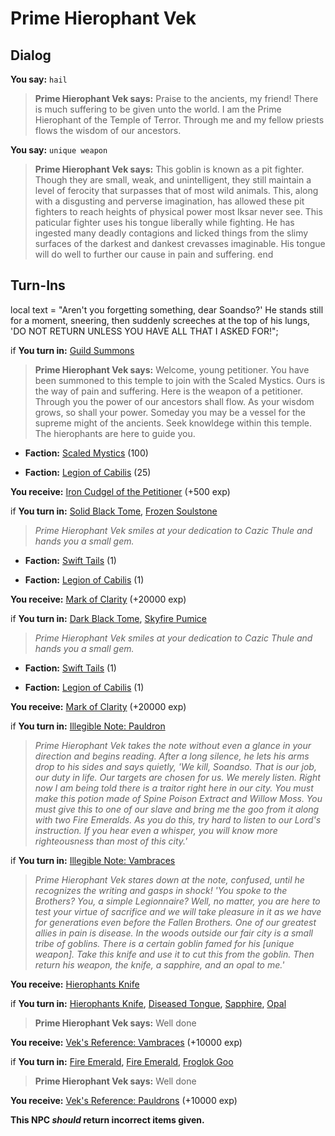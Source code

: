 # Prime Hierophant Vek
## Dialog

**You say:** `hail`



>**Prime Hierophant Vek says:** Praise to the ancients, my friend! There is much suffering to be given unto the world. I am the Prime Hierophant of the Temple of Terror.  Through me and my fellow priests flows the wisdom of our ancestors.

**You say:** `unique weapon`



>**Prime Hierophant Vek says:** This goblin is known as a pit fighter. Though they are small, weak, and unintelligent, they still maintain a level of ferocity that surpasses that of most wild animals. This, along with a disgusting and perverse imagination, has allowed these pit fighters to reach heights of physical power most Iksar never see. This paticular fighter uses his tongue liberally while fighting. He has ingested many deadly contagions and licked things from the slimy surfaces of the darkest and dankest crevasses imaginable. His tongue will do well to further our cause in pain and suffering.
end

## Turn-Ins



local text = "Aren't you forgetting something, dear Soandso?'  He stands still for a moment, sneering, then suddenly screeches at the top of his lungs, 'DO NOT RETURN UNLESS YOU HAVE ALL THAT I ASKED FOR!";




if **You turn in:** [Guild Summons](/item/18206)


>**Prime Hierophant Vek says:** Welcome, young petitioner. You have been summoned to this temple to join with the Scaled Mystics. Ours is the way of pain and suffering. Here is the weapon of a petitioner. Through you the power of our ancestors shall flow. As your wisdom grows, so shall your power. Someday you may be a vessel for the supreme might of the ancients. Seek knowldege within this temple. The hierophants are here to guide you.


* __Faction:__ [Scaled Mystics](/faction/445) (100)



* __Faction:__ [Legion of Cabilis](/faction/441) (25)






 **You receive:**  [Iron Cudgel of the Petitioner](/item/5140) (+500 exp)


if **You turn in:** [Solid Black Tome](/item/18462), [Frozen Soulstone](/item/22917)


>*Prime Hierophant Vek smiles at your dedication to Cazic Thule and hands you a small gem.*


* __Faction:__ [Swift Tails](/faction/444) (1)


* __Faction:__ [Legion of Cabilis](/faction/441) (1)


 **You receive:**  [Mark of Clarity](/item/7881) (+20000 exp)

if **You turn in:** [Dark Black Tome](/item/18359), [Skyfire Pumice](/item/22916)


>*Prime Hierophant Vek smiles at your dedication to Cazic Thule and hands you a small gem.*


* __Faction:__ [Swift Tails](/faction/444) (1)


* __Faction:__ [Legion of Cabilis](/faction/441) (1)


 **You receive:**  [Mark of Clarity](/item/7881) (+20000 exp)

if **You turn in:** [Illegible Note: Pauldron](/item/14795)


>*Prime Hierophant Vek takes the note without even a glance in your direction and begins reading. After a long silence, he lets his arms drop to his sides and says quietly, 'We kill, Soandso. That is our job, our duty in life. Our targets are chosen for us. We merely listen. Right now I am being told there is a traitor right here in our city. You must make this potion made of Spine Poison Extract and Willow Moss.  You must give this to one of our slave and bring me the goo from it along with two Fire Emeralds. As you do this, try hard to listen to our Lord's instruction. If you hear even a whisper, you will know more righteousness than most of this city.'* 

if **You turn in:** [Illegible Note: Vambraces](/item/14790)


>*Prime Hierophant Vek stares down at the note, confused, until he recognizes the writing and gasps in shock! 'You spoke to the Brothers? You, a simple Legionnaire? Well, no matter, you are here to test your virtue of sacrifice and we will take pleasure in it as we have for generations even before the Fallen Brothers. One of our greatest allies in pain is disease. In the woods outside our fair city is a small tribe of goblins. There is a certain goblin famed for his [unique weapon]. Take this knife and use it to cut this from the goblin. Then return his weapon, the knife, a sapphire, and an opal to me.'*


 **You receive:**  [Hierophants Knife](/item/14784) 

if **You turn in:** [Hierophants Knife](/item/14784), [Diseased Tongue](/item/14785), [Sapphire](/item/10034), [Opal](/item/10030)


>**Prime Hierophant Vek says:** Well done


 **You receive:**  [Vek's Reference: Vambraces](/item/14786) (+10000 exp)

if **You turn in:** [Fire Emerald](/item/10033), [Fire Emerald](/item/10033), [Froglok Goo](/item/14805)


>**Prime Hierophant Vek says:** Well done


 **You receive:**  [Vek's Reference: Pauldrons](/item/14787) (+10000 exp)

**This NPC *should* return incorrect items given.**







